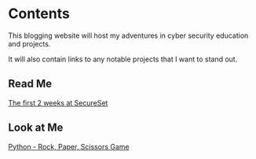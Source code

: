 # Contents
This blogging website will host my adventures in cyber security education and projects.

It will also contain links to any notable projects that I want to stand out.


<h2>Read Me</h2>
<a href="https://raw.githubusercontent.com/kayleesg/kayleesgblog/main/posts/SecureSet/first-2-weeks">The first 2 weeks at SecureSet</a>

<h2>Look at Me</h2>
<a href="https://github.com/kayleesg/Rock_Paper_Scissors_Game/blob/main/rock_paper_scissors_game.py">Python - Rock, Paper, Scissors Game</a>

